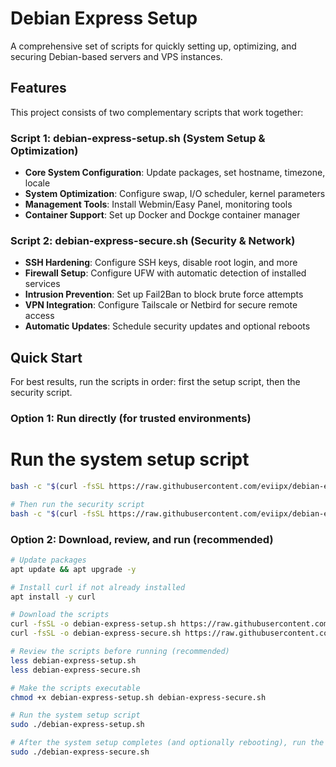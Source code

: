 # Debian Express Setup

A comprehensive set of scripts for quickly setting up, optimizing, and securing Debian-based servers and VPS instances.

## Features

This project consists of two complementary scripts that work together:

### Script 1: debian-express-setup.sh (System Setup & Optimization)
- **Core System Configuration**: Update packages, set hostname, timezone, locale
- **System Optimization**: Configure swap, I/O scheduler, kernel parameters
- **Management Tools**: Install Webmin/Easy Panel, monitoring tools
- **Container Support**: Set up Docker and Dockge container manager

### Script 2: debian-express-secure.sh (Security & Network)
- **SSH Hardening**: Configure SSH keys, disable root login, and more
- **Firewall Setup**: Configure UFW with automatic detection of installed services
- **Intrusion Prevention**: Set up Fail2Ban to block brute force attempts
- **VPN Integration**: Configure Tailscale or Netbird for secure remote access
- **Automatic Updates**: Schedule security updates and optional reboots

## Quick Start

For best results, run the scripts in order: first the setup script, then the security script.

### Option 1: Run directly (for trusted environments)

# Run the system setup script
```bash
bash -c "$(curl -fsSL https://raw.githubusercontent.com/eviipx/debian-express-setup/main/debian-express-setup.sh)"
```
```bash
# Then run the security script
bash -c "$(curl -fsSL https://raw.githubusercontent.com/eviipx/debian-express-setup/main/debian-express-secure.sh)"
```

### Option 2: Download, review, and run (recommended)

```bash
# Update packages
apt update && apt upgrade -y

# Install curl if not already installed
apt install -y curl

# Download the scripts
curl -fsSL -o debian-express-setup.sh https://raw.githubusercontent.com/eviipx/debian-express-setup/main/debian-express-setup.sh
curl -fsSL -o debian-express-secure.sh https://raw.githubusercontent.com/eviipx/debian-express-setup/main/debian-express-secure.sh

# Review the scripts before running (recommended)
less debian-express-setup.sh
less debian-express-secure.sh

# Make the scripts executable
chmod +x debian-express-setup.sh debian-express-secure.sh

# Run the system setup script
sudo ./debian-express-setup.sh

# After the system setup completes (and optionally rebooting), run the security script
sudo ./debian-express-secure.sh
